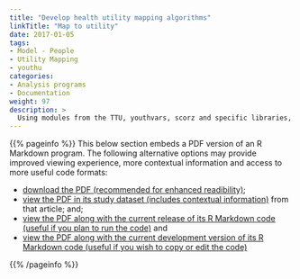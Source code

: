 ```yaml
---
title: "Develop health utility mapping algorithms"
linkTitle: "Map to utility"
date: 2017-01-05
tags:
- Model - People
- Utility Mapping
- youthu
categories:
- Analysis programs
- Documentation
weight: 97
description: >
  Using modules from the TTU, youthvars, scorz and specific libraries, we developed utility mapping algorithms from a sample of young people attending primary mental health care services.
---
```


{{% pageinfo %}}
This below section embeds a PDF version of an R Markdown program. The following alternative options may provide improved viewing experience, more contextual information and access to more useful code formats:

* [download the PDF (recommended for enhanced readibility)](https://raw.githubusercontent.com/ready4-dev/ttu_lng_aqol6_csp/main/CSP.pdf);
* [view the PDF in its study dataset (includes contextual information)](https://doi.org/10.7910/DVN/DKDIB0) from that article; and;
* [view the PDF along with the current release of its R Markdown code (useful if you plan to run the code)](https://doi.org/10.5281/zenodo.6116077) and
* [view the PDF along with the current development version of its R Markdown code (useful if you wish to copy or edit the code)](https://github.com/ready4-dev/ttu_lng_aqol6_csp/) 

{{% /pageinfo %}}

<div id="adobe-dc-view" style="width: 800px;"></div>
<script src="https://documentservices.adobe.com/view-sdk/viewer.js"></script>
<script type="text/javascript">
	document.addEventListener("adobe_dc_view_sdk.ready", function(){ 
		var adobeDCView = new AdobeDC.View({clientId: "93f800c0e2594268b9482bea99e2e434", divId: "adobe-dc-view"});
		adobeDCView.previewFile({
			content:{location: {url: "https://raw.githubusercontent.com/ready4-dev/ttu_lng_aqol6_csp/main/CSP.pdf"}},
			metaData:{fileName: "Bodea Brochure.pdf"}
		}, {embedMode: "IN_LINE"});
	});
</script>

